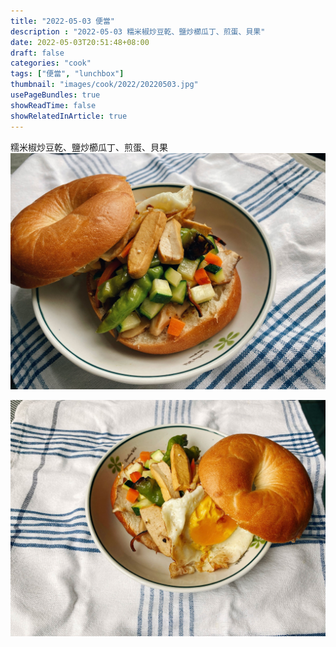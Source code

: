 ```yaml
---
title: "2022-05-03 便當"
description : "2022-05-03 糯米椒炒豆乾、鹽炒櫛瓜丁、煎蛋、貝果"
date: 2022-05-03T20:51:48+08:00
draft: false
categories: "cook"
tags: ["便當", "lunchbox"]
thumbnail: "images/cook/2022/20220503.jpg"
usePageBundles: true
showReadTime: false
showRelatedInArticle: true
---
```


糯米椒炒豆乾、鹽炒櫛瓜丁、煎蛋、貝果
![2022-05-03 糯米椒炒豆乾、鹽炒櫛瓜丁、煎蛋、貝果](20220503_bento_1.jpg)

![2022-05-03 糯米椒炒豆乾、鹽炒櫛瓜丁、煎蛋、貝果](20220503_bento_2.jpg)
